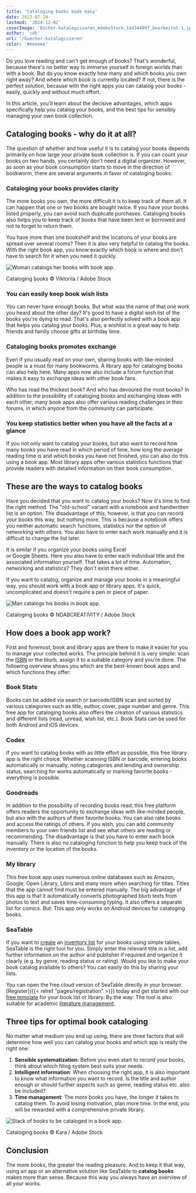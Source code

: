 ```yaml
---
title: 'Cataloging books made easy'
date: 2022-07-29
lastmod: '2024-12-02'
coverImage: 'Bücher-katalogisieren_AdobeStock_144344997_bearbeitet-1.jpg'
author: 'cdb'
url: '/buecher-katalogisieren'
color: '#eeeeee'
---
```


Do you love reading and can't get enough of books? That's wonderful, because there's no better way to immerse yourself in foreign worlds than with a book. But do you know exactly how many and which books you own right away? And where which book is currently located? If not, there is the perfect solution, because with the right apps you can catalog your books - easily, quickly and without much effort.

In this article, you'll learn about the decisive advantages, which apps specifically help you catalog your books, and the best tips for sensibly managing your own book collection.

## Cataloging books - why do it at all?

The question of whether and how useful it is to catalog your books depends primarily on how large your private book collection is. If you can count your books on two hands, you certainly don't need a digital organizer. However, as soon as your book consumption starts to move in the direction of bookworm, there are several arguments in favor of cataloging books:

### Cataloging your books provides clarity

The more books you own, the more difficult it is to keep track of them all. It can happen that one or two books are bought twice. If you have your books listed properly, you can avoid such duplicate purchases. Cataloging books also helps you to keep track of books that have been lent or borrowed and not to forget to return them.

You have more than one bookshelf and the locations of your books are spread over several rooms? Then it is also very helpful to catalog the books. With the right book app, you know exactly which book is where and don't have to search for it when you need it quickly.

![Woman catalogs her books with book app.](images/buecher-katalogisieren-frau.jpg)

Cataloging books © Viktoriia / Adobe Stock

### You can easily keep book wish lists

You can never have enough books. But what was the name of that one work you heard about the other day? It's good to have a digital wish list of the books you're dying to read. That's also perfectly solved with a book app that helps you catalog your books. Plus, a wishlist is a great way to help friends and family choose gifts at birthday time.

### Cataloging books promotes exchange

Even if you usually read on your own, sharing books with like-minded people is a must for many bookworms. A library app for cataloging books can also help here. Many apps now also include a forum function that makes it easy to exchange ideas with other book fans.

Who has read the thickest book? And who has devoured the most books? In addition to the possibility of cataloging books and exchanging ideas with each other, many book apps also offer various reading challenges in their forums, in which anyone from the community can participate.

### You keep statistics better when you have all the facts at a glance

If you not only want to catalog your books, but also want to record how many books you have read in which period of time, how long the average reading time is and which books you have not finished, you can also do this using a book app. Most library apps offer various statistics functions that provide readers with detailed information on their book consumption.

## These are the ways to catalog books

Have you decided that you want to catalog your books? Now it's time to find the right method. The "old-school" variant with a notebook and handwritten list is an option. The disadvantage of this, however, is that you can record your books this way, but nothing more. This is because a notebook offers you neither automatic search functions, statistics nor the option of networking with others. You also have to enter each work manually and it is difficult to change the list later.

It is similar if you organize your books using Excel  
or Google Sheets. Here you also have to enter each individual title and the associated information yourself. That takes a lot of time. Automation, networking and statistics? They don't exist there either.

If you want to catalog, organize and manage your books in a meaningful way, you should work with a book app or library apps. It's quick, uncomplicated and doesn't require a pen or piece of paper.

![Man catalogs his books in book app.](images/buecher-katalogisieren-mann.jpg)

Cataloging books © NDABCREATIVITY / Adobe Stock

## How does a book app work?

First and foremost, book and library apps are there to make it easier for you to manage your collected works. The principle behind it is very simple: scan the [ISBN](https://de.wikipedia.org/wiki/Internationale_Standardbuchnummer) or the blurb, assign it to a suitable category and you're done. The following overview shows you which are the best-known book apps and which functions they offer:

### Book Stats

Books can be added via search or barcode/ISBN scan and sorted by various categories such as title, author, cover, page number and genre. This free app for cataloging books also offers the creation of various statistics and different lists (read, unread, wish list, etc.). Book Stats can be used for both Android and iOS devices.

### Codex

If you want to catalog books with as little effort as possible, this free library app is the right choice. Whether scanning ISBN or barcode, entering books automatically or manually, noting categories and lending and ownership status, searching for works automatically or marking favorite books - everything is possible.

### Goodreads

In addition to the possibility of recording books read, this free platform offers readers the opportunity to exchange ideas with like-minded people, but also with the authors of their favorite books. You can also rate books and access the ratings of others. If you wish, you can add community members to your own friends list and see what others are reading or recommending. The disadvantage is that you have to enter each book manually. There is also no cataloging function to help you keep track of the inventory or the location of the books.

### My library

This free book app uses numerous online databases such as Amazon, Google, Open Library, Libris and many more when searching for titles. Titles that the app cannot find must be entered manually. The big advantage of this app is that it automatically converts photographed blurb texts from photos to text and saves time-consuming typing. It also offers a separate list for comics. But: This app only works on Android devices for cataloging books.

### SeaTable

If you want to [create](https://seatable.io/en/inventarliste-vorlagen/) an [inventory list](https://seatable.io/en/inventarliste-vorlagen/) for your books using simple tables, SeaTable is the right tool for you. Simply enter the relevant title in a list, add further information on the author and publisher if required and organize it clearly (e.g. by genre, reading status or rating). Would you like to make your book catalog available to others? You can easily do this by sharing your lists.

You can open the free cloud version of SeaTable directly in your browser. [Register]({{< relref "pages/registration" >}}) today and get started with our [free template](https://seatable.io/en/vorlage/ti27clk9rb2fjizia2pbwg/) for your book list or library. By the way: The tool is also suitable for academic [literature management](https://seatable.io/en/literaturverwaltung/).

## Three tips for optimal book cataloging

No matter what medium you end up using, there are three factors that will determine how well you can catalog your books and which app is really the right one:

1. **Sensible systematization**: Before you even start to record your books, think about which filing system best suits your needs.
2. **Intelligent information**: When choosing the right app, it is also important to know what information you want to record. Is the title and author enough or should further aspects such as genre, reading status etc. also be included?
3. **Time management**: The more books you have, the longer it takes to catalog them. To avoid losing motivation, plan more time. In the end, you will be rewarded with a comprehensive private library.

![Stack of books to be cataloged in a book app.](images/buecher-stapel.jpg)

Cataloging books © Kara / Adobe Stock

## Conclusion

The more books, the greater the reading pleasure. And to keep it that way, using an app or an alternative solution like SeaTable to **catalog books** makes more than sense. Because this way you always have an overview of all your works.

